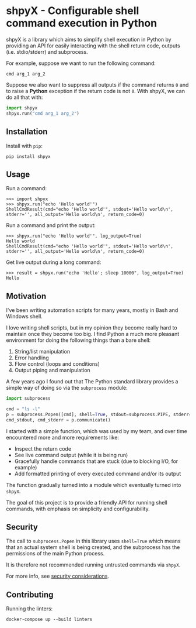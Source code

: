 # shpyX - Configurable shell command execution in Python

shpyX is a library which aims to simplify shell execution in Python by providing an API for easily interacting
with the shell return code, outputs (i.e. stdio/stderr) and subprocess.

For example, suppose we want to run the following command:

```shell
cmd arg_1 arg_2
```

Suppose we also want to suppress all outputs if the command returns `0` and to raise a **Python** exception if the
return code is not `0`.
With shpyX, we can do all that with:

```python
import shpyx
shpyx.run("cmd arg_1 arg_2")
```

## Installation

Install with `pip`:

```shell
pip install shpyx
```

## Usage

Run a command:

```
>>> import shpyx
>>> shpyx.run("echo 'Hello world'")
ShellCmdResult(cmd="echo 'Hello world'", stdout='Hello world\n', stderr='', all_output='Hello world\n', return_code=0)
```

Run a command and print the output:

```
>>> shpyx.run("echo 'Hello world'", log_output=True)
Hello world
ShellCmdResult(cmd="echo 'Hello world'", stdout='Hello world\n', stderr='', all_output='Hello world\n', return_code=0)
```

Get live output during a long command:

```
>>> result = shpyx.run("echo 'Hello'; sleep 10000", log_output=True)
Hello
```

## Motivation

I've been writing automation scripts for many years, mostly in Bash and Windows shell.

I love writing shell scripts, but in my opinion they become really hard to maintain once they become too big. I find
Python a much more pleasant environment for doing the following things than a bare shell:

1. String/list manipulation
2. Error handling
3. Flow control (loops and conditions)
4. Output piping and manipulation

A few years ago I found out that The Python standard library provides a simple way of doing so
via the `subprocess` module:

```python
import subprocess

cmd = "ls -l"
p = subprocess.Popen([cmd], shell=True, stdout=subprocess.PIPE, stderr=subprocess.PIPE)
cmd_stdout, cmd_stderr = p.communicate()
```

I started with a simple function, which was used by my team, and over time encountered more and more requirements like:

- Inspect the return code
- See live command output (while it is being run)
- Gracefully handle commands that are stuck (due to blocking I/O, for example)
- Add formatted printing of every executed command and/or its output

The function gradually turned into a module which eventually turned into `shpyX`.

The goal of this project is to provide a friendly API for running shell commands, with emphasis on simplicity
and configurability.

## Security

The call to `subprocess.Popen` in this library uses `shell=True` which means that an actual system shell is being
created, and the subprocess has the permissions of the main Python process.

It is therefore not recommended running untrusted commands via `shpyX`.

For more info, see [security considerations](https://docs.python.org/3/library/subprocess.html#security-considerations).

## Contributing

Running the linters:

```shell
docker-compose up --build linters
```
